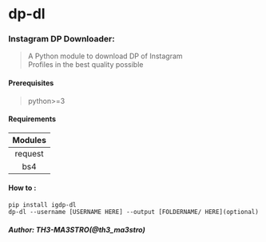 # dp-dl

### Instagram DP Downloader:

> A Python module to download DP of Instagram  
> Profiles in the best quality possible

#### __Prerequisites__

> python>=3

#### __Requirements__

Modules|
:---:|
request|
bs4|

#### How to :

```
pip install igdp-dl
dp-dl --username [USERNAME HERE] --output [FOLDERNAME/ HERE](optional)
```

##### Author: _***TH3-MA3STRO***_(@th3_ma3stro)
